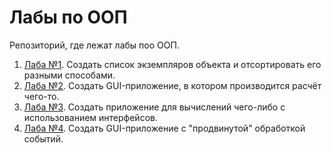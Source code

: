 # Лабы по ООП

Репозиторий, где лежат лабы поо ООП.

1. [Лаба №1](l1/). Создать список экземпляров объекта и отсортировать его разными способами.
2. [Лаба №2](l2/). Создать GUI-приложение, в котором производится расчёт чего-то.
3. [Лаба №3](l3/). Создать приложение для вычислений чего-либо с использованием интерфейсов.
4. [Лаба №4](l4/). Создать GUI-приложение с "продвинутой" обработкой событий.
